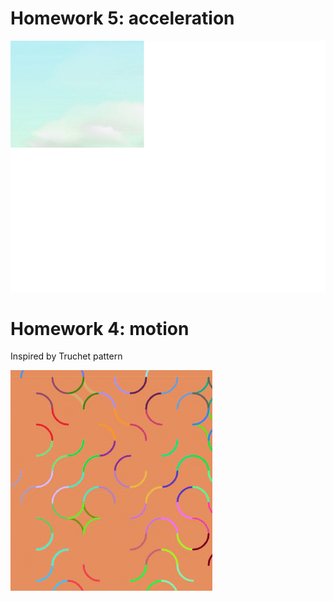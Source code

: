 # Homework 5: acceleration

![Game](https://github.com/puphapp/cs101/blob/master/photos/doggo.gif)

# Homework 4: motion

Inspired by Truchet pattern

![Pattern](https://github.com/puphapp/cs101/blob/master/photos/GIF%2027.04.2020%200-34-15.gif)

